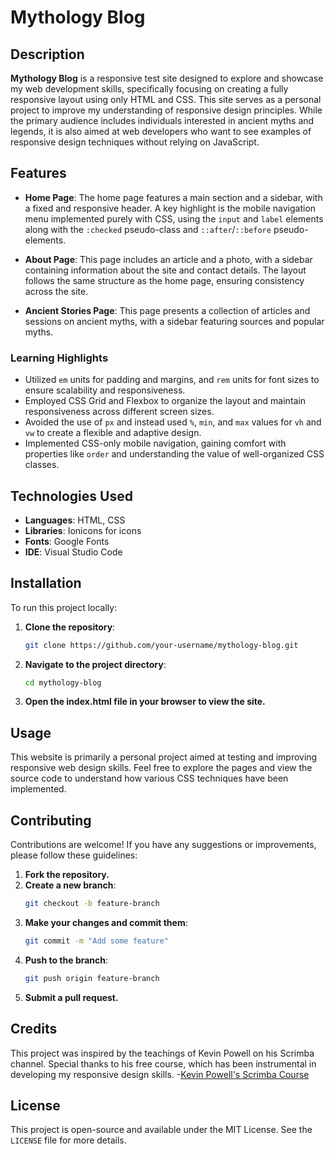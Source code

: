 # Mythology Blog

## Description

**Mythology Blog** is a responsive test site designed to explore and showcase my web development skills, specifically focusing on creating a fully responsive layout using only HTML and CSS. This site serves as a personal project to improve my understanding of responsive design principles. While the primary audience includes individuals interested in ancient myths and legends, it is also aimed at web developers who want to see examples of responsive design techniques without relying on JavaScript.

## Features

- **Home Page**: The home page features a main section and a sidebar, with a fixed and responsive header. A key highlight is the mobile navigation menu implemented purely with CSS, using the `input` and `label` elements along with the `:checked` pseudo-class and `::after`/`::before` pseudo-elements.
  
- **About Page**: This page includes an article and a photo, with a sidebar containing information about the site and contact details. The layout follows the same structure as the home page, ensuring consistency across the site.
  
- **Ancient Stories Page**: This page presents a collection of articles and sessions on ancient myths, with a sidebar featuring sources and popular myths.

### Learning Highlights

- Utilized `em` units for padding and margins, and `rem` units for font sizes to ensure scalability and responsiveness.
- Employed CSS Grid and Flexbox to organize the layout and maintain responsiveness across different screen sizes.
- Avoided the use of `px` and instead used `%`, `min`, and `max` values for `vh` and `vw` to create a flexible and adaptive design.
- Implemented CSS-only mobile navigation, gaining comfort with properties like `order` and understanding the value of well-organized CSS classes.

## Technologies Used

- **Languages**: HTML, CSS
- **Libraries**: Ionicons for icons
- **Fonts**: Google Fonts
- **IDE**: Visual Studio Code

## Installation

To run this project locally:

1. **Clone the repository**: 
   ```bash
   git clone https://github.com/your-username/mythology-blog.git
2. **Navigate to the project directory**: 
   ```bash
   cd mythology-blog
3. **Open the index.html file in your browser to view the site.**

## Usage
This website is primarily a personal project aimed at testing and improving responsive web design skills. Feel free to explore the pages and view the source code to understand how various CSS techniques have been implemented.

## Contributing
Contributions are welcome! If you have any suggestions or improvements, please follow these guidelines:
1. **Fork the repository.**
2. **Create a new branch**:
   ```bash
   git checkout -b feature-branch
3. **Make your changes and commit them**:
    ```bash
    git commit -m "Add some feature"
4. **Push to the branch**:
    ```bash
    git push origin feature-branch
5. **Submit a pull request.**

## Credits

This project was inspired by the teachings of Kevin Powell on his Scrimba channel. Special thanks to his free course, which has been instrumental in developing my responsive design skills.
-[Kevin Powell's Scrimba Course](https://youtube.com/playlist?list=PLqYFXd9GTRVWU_DqZo4D1r59ng46WdvL4&si=kU5Dt4QEGSYuh_xD)

## License
This project is open-source and available under the MIT License. See the `LICENSE` file for more details.